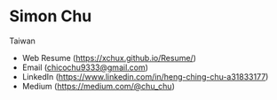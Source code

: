# Simon Chu

Taiwan
* Web Resume (https://xchux.github.io/Resume/)
* Email (chicochu9333@gmail.com)
* LinkedIn (https://www.linkedin.com/in/heng-ching-chu-a31833177)
* Medium (https://medium.com/@chu_chu)

